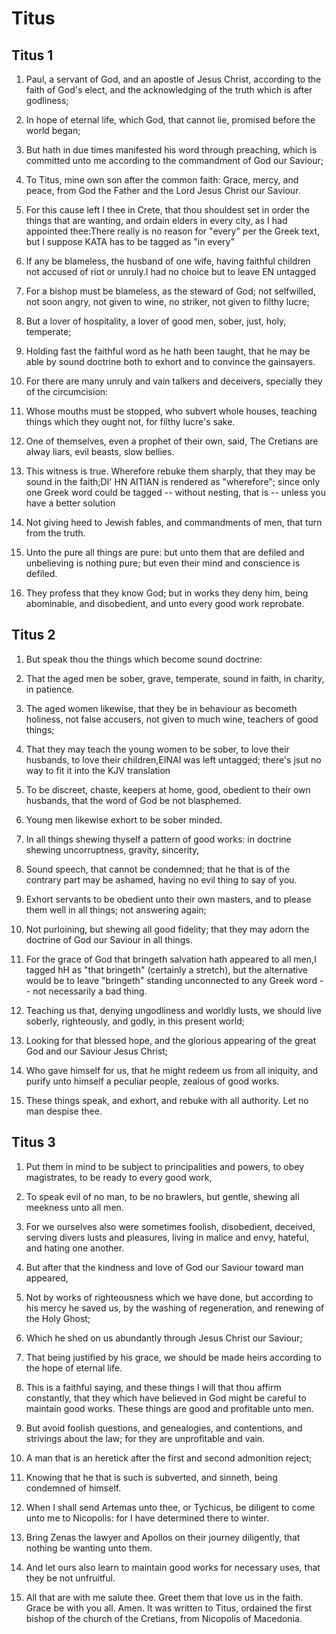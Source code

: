 # Titus

## Titus 1

1. Paul, a servant of God, and an apostle of Jesus Christ, according to the faith of God's elect, and the acknowledging of the truth which is after godliness;

2. In hope of eternal life, which God, that cannot lie, promised before the world began;

3. But hath in due times manifested his word through preaching, which is committed unto me according to the commandment of God our Saviour;

4. To Titus, mine own son after the common faith: Grace, mercy, and peace, from God the Father and the Lord Jesus Christ our Saviour.

5. For this cause left I thee in Crete, that thou shouldest set in order the things that are wanting, and ordain elders in every city, as I had appointed thee:There really is no reason for "every" per the Greek text, but I suppose KATA has to be tagged as "in every"

6. If any be blameless, the husband of one wife, having faithful children not accused of riot or unruly.I had no choice but to leave EN untagged

7. For a bishop must be blameless, as the steward of God; not selfwilled, not soon angry, not given to wine, no striker, not given to filthy lucre;

8. But a lover of hospitality, a lover of good men, sober, just, holy, temperate;

9. Holding fast the faithful word as he hath been taught, that he may be able by sound doctrine both to exhort and to convince the gainsayers.

10. For there are many unruly and vain talkers and deceivers, specially they of the circumcision:

11. Whose mouths must be stopped, who subvert whole houses, teaching things which they ought not, for filthy lucre's sake.

12. One of themselves, even a prophet of their own, said, The Cretians are alway liars, evil beasts, slow bellies.

13. This witness is true. Wherefore rebuke them sharply, that they may be sound in the faith;DI' HN AITIAN is rendered as "wherefore"; since only one Greek word could be tagged -- without nesting, that is -- unless you have a better solution

14. Not giving heed to Jewish fables, and commandments of men, that turn from the truth.

15. Unto the pure all things are pure: but unto them that are defiled and unbelieving is nothing pure; but even their mind and conscience is defiled.

16. They profess that they know God; but in works they deny him, being abominable, and disobedient, and unto every good work reprobate. 

## Titus 2

1. But speak thou the things which become sound doctrine:

2. That the aged men be sober, grave, temperate, sound in faith, in charity, in patience.

3. The aged women likewise, that they be in behaviour as becometh holiness, not false accusers, not given to much wine, teachers of good things;

4. That they may teach the young women to be sober, to love their husbands, to love their children,EINAI was left untagged; there's jsut no way to fit it into the KJV translation

5. To be discreet, chaste, keepers at home, good, obedient to their own husbands, that the word of God be not blasphemed.

6. Young men likewise exhort to be sober minded.

7. In all things shewing thyself a pattern of good works: in doctrine shewing uncorruptness, gravity, sincerity,

8. Sound speech, that cannot be condemned; that he that is of the contrary part may be ashamed, having no evil thing to say of you.

9. Exhort servants to be obedient unto their own masters, and to please them well in all things; not answering again;

10. Not purloining, but shewing all good fidelity; that they may adorn the doctrine of God our Saviour in all things.

11. For the grace of God that bringeth salvation hath appeared to all men,I tagged hH as "that bringeth" (certainly a stretch), but the alternative would be to leave "bringeth" standing unconnected to any Greek word -- not necessarily a bad thing.

12. Teaching us that, denying ungodliness and worldly lusts, we should live soberly, righteously, and godly, in this present world;

13. Looking for that blessed hope, and the glorious appearing of the great God and our Saviour Jesus Christ;

14. Who gave himself for us, that he might redeem us from all iniquity, and purify unto himself a peculiar people, zealous of good works.

15. These things speak, and exhort, and rebuke with all authority. Let no man despise thee. 

## Titus 3

1. Put them in mind to be subject to principalities and powers, to obey magistrates, to be ready to every good work,

2. To speak evil of no man, to be no brawlers, but gentle, shewing all meekness unto all men.

3. For we ourselves also were sometimes foolish, disobedient, deceived, serving divers lusts and pleasures, living in malice and envy, hateful, and hating one another.

4. But after that the kindness and love of God our Saviour toward man appeared,

5. Not by works of righteousness which we have done, but according to his mercy he saved us, by the washing of regeneration, and renewing of the Holy Ghost;

6. Which he shed on us abundantly through Jesus Christ our Saviour;

7. That being justified by his grace, we should be made heirs according to the hope of eternal life.

8. This is a faithful saying, and these things I will that thou affirm constantly, that they which have believed in God might be careful to maintain good works. These things are good and profitable unto men.

9. But avoid foolish questions, and genealogies, and contentions, and strivings about the law; for they are unprofitable and vain.

10. A man that is an heretick after the first and second admonition reject;

11. Knowing that he that is such is subverted, and sinneth, being condemned of himself.

12. When I shall send Artemas unto thee, or Tychicus, be diligent to come unto me to Nicopolis: for I have determined there to winter.

13. Bring Zenas the lawyer and Apollos on their journey diligently, that nothing be wanting unto them.

14. And let ours also learn to maintain good works for necessary uses, that they be not unfruitful.

15. All that are with me salute thee. Greet them that love us in the faith. Grace be with you all. Amen.  It was written to Titus, ordained the first bishop of the church of the Cretians, from Nicopolis of Macedonia. 